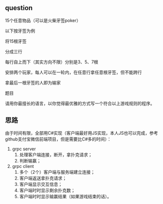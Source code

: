 ## question

15个任意物品（可以是火柴牙签poker）

以下按牙签为例

将15根牙签

分成三行

每行自上而下（其实方向不限）分别是3、5、7根

安排两个玩家，每人可以在一轮内，在任意行拿任意根牙签，但不能跨行

拿最后一根牙签的人即为输家

题目

请用你最擅长的语言，以你觉得最优雅的方式写一个符合以上游戏规则的程序。

## 思路
由于时间有限，全部用C#实现（客户端最好用JS实现，本人JS也可以完成，参考github支付宝微信前端项目，但是需要比C#多的时间）：
1. grpc server
	1. 处理客户端连接，断开，拿扑克请求；
	2. 判断输赢；
2. grpc client
	1. 多个（2个）客户端与服务端建立连接；
	2. 客户端返送拿扑克请求；
	3. 客户端显示交互信息；
	4. 客户端时时显示剩余扑克数；
	5. 客户端时时显示输赢结果（如果游戏结束的话）。

